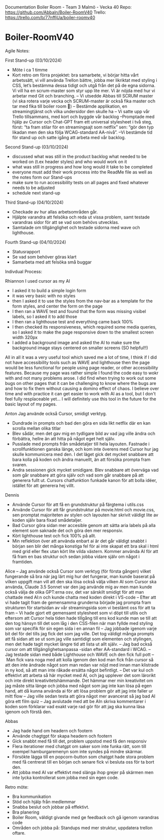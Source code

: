 Documentation
Boiler Room - Team 3 Malmö - Vecka 40
Repo: https://github.com/Abbaln/Boiler-RoomV40
Trello: https://trello.com/b/77nffjUa/boiler-roomv40

# Boiler-RoomV40

Agile Notes:

First Stand-up (03/10/2024)

- Möte i ca 1 timme
- Kort retro om förra projektet: bra samarbete, vi börjar hitta vårt arbetssätt, vi vill använda Trellon bättre, jobba mer likriktat med styling i CSS, let’s bestämma dessa tidigt och utgå från det på de egna sidorna. Vi vill ha en scrum-master som styr upp lite mer. Vi är nöjda med hur vi arbetar med Git och branching.
  – Vi utsedde Abbas till SCRUM master (vi ska rotera varje vecka och SCRUM-master är också fika master och tar med fika till boiler room 🍩)
  – Bestämde applikation, en streamingtjänst och vilka undersidor den skulle ha
  – Vi satte upp vår Trello tillsammans, med kort och byggde vår backlog
  –Promptade med hjälp av Cursor och Chat-GPT fram ett universal stylesheet i två steg, först: “ta fram stilar för en streamingsajt som netflix” sen: “gör den typ likadan men den ska följa WCAG-standard AA-nivå”.
  –Vi bestämde tid för stand up och satte igång att arbeta med vår backlog.

Second Stand-up (03/10/2024)

- discussed what was still in the product backlog what needed to be worked on (t.ex header styles) and who would work on it
- what was still in progress and how long would it take to be completed
- everyone must add their work process into the ReadMe file as well as the notes form our Stand-ups
- make sure to run accessibility tests on all pages and fixed whatever needs to be adjusted
- schedule next stand-up

Third Stand-up (04/10/2024)

- Checkade av hur allas arbetsområden går.
- Hjälpte varandra att felsöka och reda ut vissa problem, samt testade varandras sidor för att se vad som behövs utvecklas.
- Samtalade om tillgänglighet och testade sidorna med wave och lighthouse.

Fourth Stand-up (04/10/2024)

- Statusrapport
- Se vad som behöver göras klart
- Samarbeta med att felsöka små buggar

Indivdual Process:

Rhiannon
I used cursor as my AI

- I asked it to build a simple login form
- it was very basic with no styles
- then I asked it to use the styles from the nav-bar as a template for the form styles, and center the form on the page
- I then ran a WAVE test and found that the form was missing visibel labels, so I asked it to add those
- I then ran a lighthouse test and everything came back 100%
- I then checked its responsiveness, which required some media queries, so I asked it to make the page responsive down to the smallest screen width 320px
- I added a background image and asked the AI to make sure the background image stays centered on smaller screens (SO helpful!!)

All in all it was a very useful tool which saved me a lot of time, I think if I did not have accessibility tools such as WAVE and lighthouse then the page would be less functional for people using page reader, or other accessibility features. Because my page was rather simple I found the code easy to wokr with and not many problems arose. I did find when trying to work out some bugs on other pages that it can be challenging to know where the bugs are and how to fix them without causing a domino effect of chaos. I believe over time and with practice it can get easier to work with AI as a tool, but I don't feel fully resplaceable yet... I will definitely use this tool in the future for the basic layout of my pages. 

Anton
Jag använde också Cursor, smidigt verktyg.

- Dundrade in prompts och bad den göra en sida likt netflix där en kan scrolla mellan olika titlar
- Blev sådär, men det gav mig en tydligare bild av vad jag ville ändra och förbättra, hellre än att hitta på något eget helt själv.
- Pusslade med prompts från smådetaljer till hela layouten. Fastnade i scrollfunktionen ganska länge, och kom inte överens med Cursor hur jag skulle kommunicera med den. I det läget gick det mycket snabbare att bara kolla på koden och ändra manuellt, än att försöka prompta fram svaren.
- Andra sessionen gick mycket smidigare. Blev snabbare att överväga vad som går snabbare att göra själv och vad som går snabbare på att generera fullt ut. Cursors chatfunktion funkade kanon för att bolla idéer, istället för att generera hej villt.

Dennis

- Använde Cursor för att få en grundstruktur på färgtema i utils.css
- Använde Cursor för att får grundstruktur på movie.html och movie.css, sen promptat majoriteten av stylen och layouten har skrivit väldigt lite av koden själv bara fixad smådetaljer.
- Bad Cursor göra sidan mer accesible genom att sätta aria labels på alla element som saknade det och göra den mer responsiv.
- Kört lighthouse test och fick 100% på allt.
- Min reflektion över att använda enbart ai är det går väldigt snabbt i början sen blir det många konstiga fel för ai inte skapat ett bra skal i html med grid eller flex utan kört lite vilda västern. Kommer använda AI för att få fram en bas struktur och sedan jobba vidare själv om något i framtiden.

Alice
– Jag använde också Cursor som verktyg (för första gången) vilket fungerande så bra när jag lärt mig hur det fungerar, man kunde baserat på vilken uppgift man vill att den ska lösa också välja vilken AI som Cursor ska använda, Claude 3.5 Sonnet var den jag använde mig av men man kunde också välja de olika GPT:erna osv, det var särskilt smidigt för att man chattade med AI:n och kunde chatta med koden direkt i VS-code
– Efter att vi hade tagit fram de gemensamma grunderna började jag prompta fram strukturen för startsidan av vår streamingsida som vi bestämt oss för att ta fram
– Vi hade gjort ett gemensamt stylesheet som vi döpt till utils och eftersom att Cursor hela tiden hade tillgång till ens kod kunde man se till att den tog hänsyn till det som låg i den CSS-filen när man fyllde med styling som var specifik för sin egen sida i en annan fil
– Jag jobbade igenom varje bit del för del tills jag fick det som jag ville. Det tog väldigt många prompts att få sidan att se ut som jag ville samtidigt som elementen och stylingen, men det hade tagit mycket längre tid att lista ut allt själv.
– Jag bad också cursor om att tillgänglighetsanpassa -sidan efter AA-standard i WCAG.
– Jag testade sidan med både Lighthouse och WAVE och den fick full pott
– Man fick vara noga med att kolla igenom den kod man fick från cursor så att den inte ändrade något som man redan var nöjd med innan man klistrade in ny kod, så att man inte råkade ersätta något befintligt.
– Det var kul och effektivt att arbeta så här mycket med AI, och jag upplever det som lärorikt och inte direkt kreativitetshämmande. Det hämmar mer min kreativitet om jag måste sitta länge och jobba med något som jag inte kan lösa på egen hand, att då kunna använda ai för att lösa problem gör att jag inte faller ur mitt flow
– Jag ville sedan testa att göra något mer avancerat så jag bad AI göra ett film quiz
– Jag avslutade med att be AIn skriva kommentarer i koden som förklarar vad exakt varje rad gör för att jag ska kunna läsa igenom och förstå den.

Abbas
-  Jag hade hand om headern och footern
- Använde chagtgpt för skapa headern och footern
- Gick snabbt med få till det, problem uppstod med få den responsiv
- Flera iterationer med chatgpt om saker som inte funka rätt, som till exempel hamburgaremenyn som inte syndes på mindre skärmar.
- Försökte lägga till en popcorn-button som chatgpt hade stora problem med få centrerat till en början och senare fick vi besluta oss för ta bort den.
- Att jobba med AI var effektivt med slänga ihop grejer på skärmen men inte lycka kontrollerat som jobba med sin egen code. 

Retro möte:
- Bra kommunikation
- Stöd och hjälp från medlemmar
- Snabba beslut och jobbar på effektivt.
- Bra planering
- Boiler Room, väldigt givande med ge feedback och gå igenom varandras code
- Områden och jobba på: Standups med mer struktur, uppdatera trellon oftare.
